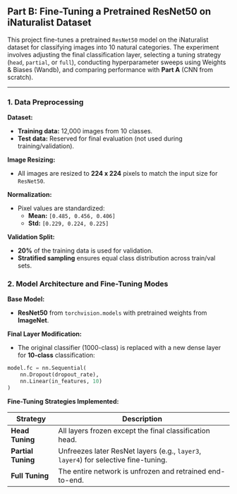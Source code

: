 ## Part B: Fine-Tuning a Pretrained ResNet50 on iNaturalist Dataset

This project fine-tunes a pretrained `ResNet50` model on the iNaturalist dataset for classifying images into 10 natural categories. The experiment involves adjusting the final classification layer, selecting a tuning strategy (`head`, `partial`, or `full`), conducting hyperparameter sweeps using Weights & Biases (Wandb), and comparing performance with **Part A** (CNN from scratch).

---

### 1. Data Preprocessing

**Dataset:**

- **Training data:** 12,000 images from 10 classes.
- **Test data:** Reserved for final evaluation (not used during training/validation).

**Image Resizing:**

- All images are resized to **224 x 224** pixels to match the input size for `ResNet50`.

**Normalization:**

- Pixel values are standardized:
  - **Mean:** `[0.485, 0.456, 0.406]`
  - **Std:** `[0.229, 0.224, 0.225]`

**Validation Split:**

- **20%** of the training data is used for validation.
- **Stratified sampling** ensures equal class distribution across train/val sets.

### 2. Model Architecture and Fine-Tuning Modes

**Base Model:**

- **ResNet50** from `torchvision.models` with pretrained weights from **ImageNet**.

**Final Layer Modification:**

- The original classifier (1000-class) is replaced with a new dense layer for **10-class** classification:
```python
model.fc = nn.Sequential(
    nn.Dropout(dropout_rate),
    nn.Linear(in_features, 10)
)
```

**Fine-Tuning Strategies Implemented:**

| Strategy        | Description                                                                 |
|-----------------|-----------------------------------------------------------------------------|
| **Head Tuning** | All layers frozen except the final classification head.                     |
| **Partial Tuning** | Unfreezes later ResNet layers (e.g., `layer3`, `layer4`) for selective fine-tuning. |
| **Full Tuning** | The entire network is unfrozen and retrained end-to-end.                    |

